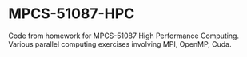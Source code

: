 # MPCS-51087-HPC
Code from homework for MPCS-51087 High Performance Computing. Various 
parallel computing exercises involving MPI, OpenMP, Cuda. 
